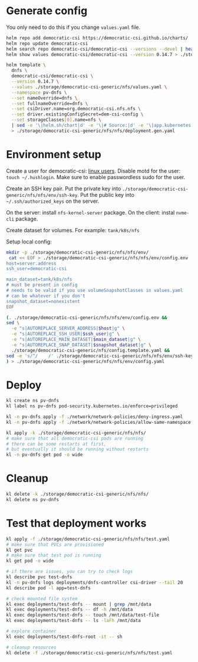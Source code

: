 
# Generate config

You only need to do this if you change `values.yaml` file.

```bash
helm repo add democratic-csi https://democratic-csi.github.io/charts/
helm repo update democratic-csi
helm search repo democratic-csi/democratic-csi --versions --devel | head
helm show values democratic-csi/democratic-csi --version 0.14.7 > ./storage/democratic-csi-generic/default-values.yaml
```

```bash
helm template \
  dnfs \
  democratic-csi/democratic-csi \
  --version 0.14.7 \
  --values ./storage/democratic-csi-generic/nfs/values.yaml \
  --namespace pv-dnfs \
  --set nameOverride=dnfs \
  --set fullnameOverride=dnfs \
  --set csiDriver.name=org.democratic-csi.nfs.nfs \
  --set driver.existingConfigSecret=dem-csi-config \
  --set storageClasses[0].name=nfs \
  | sed -e '\|helm.sh/chart|d' -e '\|# Source:|d' -e '\|app.kubernetes.io/managed-by: Helm|d' -e '\|app.kubernetes.io/instance:|d' \
  > ./storage/democratic-csi-generic/nfs/nfs/deployment.gen.yaml
```

# Environment setup

Create a user for democratic-csi: [linux users](../../../../docs/linux-users.md).
Disable motd for the user: `touch ~/.hushlogin`.
Make sure to enable passwordless sudo for the user.

Create an SSH key pair.
Put the private key into `./storage/democratic-csi-generic/nfs/nfs/env/ssh-key`.
Put the public key into `~/.ssh/authorized_keys` on the server.

On the server: install `nfs-kernel-server` package.
On the client: instal `nvme-cli` package.

Create dataset for volumes.
For example: `tank/k8s/nfs`

Setup local config:

```bash
mkdir -p ./storage/democratic-csi-generic/nfs/nfs/env/
 cat << EOF > ./storage/democratic-csi-generic/nfs/nfs/env/config.env
host=server.address
ssh_user=democratic-csi

main_dataset=tank/k8s/nfs
# must be present in config
# needs to be valid if you use volumeSnapshotClasses in values.yaml
# can be whatever if you don't
snapshot_dataset=nonexistent
EOF

(. ./storage/democratic-csi-generic/nfs/nfs/env/config.env &&
sed \
  -e "s|AUTOREPLACE_SERVER_ADDRESS|$host|g" \
  -e "s|AUTOREPLACE_SSH_USER|$ssh_user|g" \
  -e "s|AUTOREPLACE_MAIN_DATASET|$main_dataset|g" \
  -e "s|AUTOREPLACE_SNAP_DATASET|$snapshot_dataset|g" \
  ./storage/democratic-csi-generic/nfs/config.template.yaml &&
sed -e 's/^/    /' ./storage/democratic-csi-generic/nfs/nfs/env/ssh-key
) > ./storage/democratic-csi-generic/nfs/nfs/env/config.yaml
```

# Deploy

```bash
kl create ns pv-dnfs
kl label ns pv-dnfs pod-security.kubernetes.io/enforce=privileged

kl -n pv-dnfs apply -f ./network/network-policies/deny-ingress.yaml
kl -n pv-dnfs apply -f ./network/network-policies/allow-same-namespace.yaml

kl apply -k ./storage/democratic-csi-generic/nfs/nfs/
# make sure that all democratic-csi pods are running
# there can be some restarts at first,
# but eventually it should be running without restarts
kl -n pv-dnfs get pod -o wide
```

# Cleanup

```bash
kl delete -k ./storage/democratic-csi-generic/nfs/nfs/
kl delete ns pv-dnfs
```

# Test that deployment works

```bash
kl apply -f ./storage/democratic-csi-generic/nfs/nfs/test.yaml
# make sure that PVCs are provisioned
kl get pvc
# make sure that test pod is running
kl get pod -o wide

# if there are issues, you can try to check logs
kl describe pvc test-dnfs
kl -n pv-dnfs logs deployments/dnfs-controller csi-driver --tail 20
kl describe pod -l app=test-dnfs

# check mounted file system
kl exec deployments/test-dnfs -- mount | grep /mnt/data
kl exec deployments/test-dnfs -- df -h /mnt/data
kl exec deployments/test-dnfs -- touch /mnt/data/test-file
kl exec deployments/test-dnfs -- ls -laFh /mnt/data

# explore container
kl exec deployments/test-dnfs-root -it -- sh

# cleanup resources
kl delete -f ./storage/democratic-csi-generic/nfs/nfs/test.yaml
```
